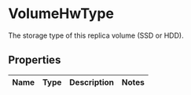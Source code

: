 # VolumeHwType

The storage type of this replica volume (SSD or HDD).
## Properties
| Name | Type | Description | Notes |
| ------------ | ------------- | ------------- | ------------- |


